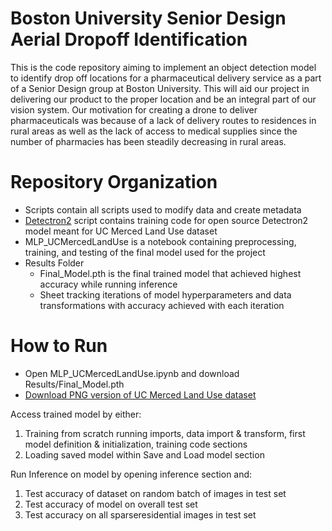 # Boston University Senior Design Aerial Dropoff Identification

This is the code repository aiming to implement an object detection model to identify drop off locations for a pharmaceutical delivery service as a part of a Senior Design group at Boston University. This will aid our project in delivering our product to the proper location and be an integral part of our vision system. Our motivation for creating a drone to deliver pharmaceuticals was because of a lack of delivery routes to residences in rural areas as well as the lack of access to medical supplies since the number of pharmacies has been steadily decreasing in rural areas.

# Repository Organization

- Scripts contain all scripts used to modify data and create metadata
- [Detectron2](https://github.com/facebookresearch/detectron2) script contains training code for open source Detectron2 model meant for UC Merced Land Use dataset
- MLP_UCMercedLandUse is a notebook containing preprocessing, training, and testing of the final model used for the project
- Results Folder
    - Final_Model.pth is the final trained model that achieved highest accuracy while running inference
    - Sheet tracking iterations of model hyperparameters and data transformations with accuracy achieved with each iteration

# How to Run

- Open MLP_UCMercedLandUse.ipynb and download Results/Final_Model.pth
- [Download PNG version of UC Merced Land Use dataset](https://drive.google.com/drive/folders/15U4qIUKTZmD7lPufNeRKV6nQCDW6L7RP?usp=sharing)

Access trained model by either:
1. Training from scratch running imports, data import & transform, first model definition & initialization, training code sections
2. Loading saved model within Save and Load model section

Run Inference on model by opening inference section and:
1. Test accuracy of dataset on random batch of images in test set
2. Test accuracy of model on overall test set
3. Test accuracy on all sparseresidential images in test set
